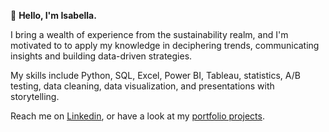 👋 **Hello, I'm Isabella.**

I bring a wealth of experience from the sustainability realm, and I'm motivated to to apply my knowledge in deciphering trends, communicating insights and building data-driven strategies.

My skills include Python, SQL, Excel, Power BI, Tableau, statistics, A/B testing, data cleaning, data visualization, and presentations with storytelling.

Reach me on [Linkedin](http://www.linkedin.com/in/isabella-ferrardo-51371027b/), or have a look at my [portfolio projects](http://www.datascienceportfol.io/isabellaferrardo).


